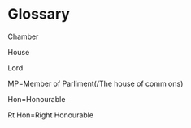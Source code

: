 # Glossary

Chamber

House

Lord

MP=Member of Parliment(/The house of comm
ons)

Hon=Honourable

Rt Hon=Right Honourable



